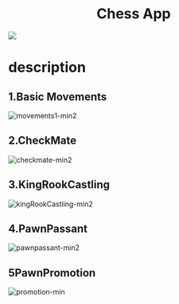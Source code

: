  
<h1 align="center">Chess App</h1>

<a alt="MIT License" href="https://kawakawaritsuki.mit-license.org/">
  <img src="https://img.shields.io/badge/license-MIT-blue.svg">
</a>


# description

## 1.Basic Movements


![movements1-min2](https://user-images.githubusercontent.com/66249668/114341499-e686ef80-9b94-11eb-8e2c-4ca75f96d790.gif)


## 2.CheckMate 
![checkmate-min2](https://user-images.githubusercontent.com/66249668/114341363-8e4fed80-9b94-11eb-8c91-349e6643db98.gif)



## 3.KingRookCastling
![kingRookCastling-min2](https://user-images.githubusercontent.com/66249668/114341582-159d6100-9b95-11eb-9046-de81c417e753.gif)

## 4.PawnPassant

![pawnpassant-min2](https://user-images.githubusercontent.com/66249668/114341672-47162c80-9b95-11eb-8458-14b28616e8f8.gif)

## 5PawnPromotion


![promotion-min](https://user-images.githubusercontent.com/66249668/114341272-55177d80-9b94-11eb-8dfe-998815d5712a.gif)
